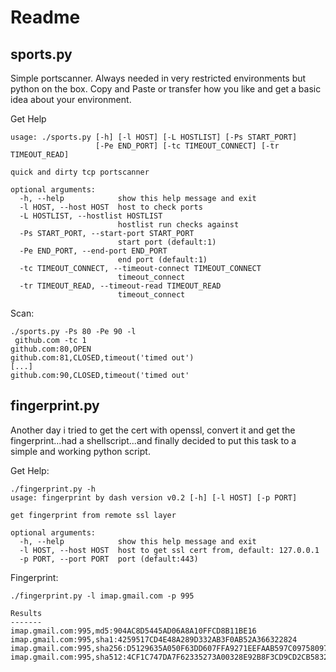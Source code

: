 # Readme

## sports.py
Simple portscanner. Always needed in very restricted environments but python on the box. Copy and Paste or transfer how you like and get a basic idea about your 
environment.

Get Help
```
usage: ./sports.py [-h] [-l HOST] [-L HOSTLIST] [-Ps START_PORT]
                   [-Pe END_PORT] [-tc TIMEOUT_CONNECT] [-tr TIMEOUT_READ]

quick and dirty tcp portscanner

optional arguments:
  -h, --help            show this help message and exit
  -l HOST, --host HOST  host to check ports
  -L HOSTLIST, --hostlist HOSTLIST
                        hostlist run checks against
  -Ps START_PORT, --start-port START_PORT
                        start port (default:1)
  -Pe END_PORT, --end-port END_PORT
                        end port (default:1)
  -tc TIMEOUT_CONNECT, --timeout-connect TIMEOUT_CONNECT
                        timeout_connect
  -tr TIMEOUT_READ, --timeout-read TIMEOUT_READ
                        timeout_connect
```
Scan:  
```
./sports.py -Ps 80 -Pe 90 -l
 github.com -tc 1
github.com:80,OPEN
github.com:81,CLOSED,timeout('timed out')
[...]
github.com:90,CLOSED,timeout('timed out'
```
## fingerprint.py

Another day i tried to get the cert with openssl, convert it and get the fingerprint...had a shellscript...and finally decided to put this task to a simple and working
python script.

Get Help:

```
./fingerprint.py -h
usage: fingerprint by dash version v0.2 [-h] [-l HOST] [-p PORT]

get fingerprint from remote ssl layer

optional arguments:
  -h, --help            show this help message and exit
  -l HOST, --host HOST  host to get ssl cert from, default: 127.0.0.1
  -p PORT, --port PORT  port (default:443)
```
Fingerprint:  
```
./fingerprint.py -l imap.gmail.com -p 995

Results
-------
imap.gmail.com:995,md5:904AC8D5445AD06A8A10FFCD8B11BE16
imap.gmail.com:995,sha1:4259517CD4E48A289D332AB3F0AB52A366322824
imap.gmail.com:995,sha256:D5129635A050F63DD607FFA9271EEFAAB597C0975809765DAD253973FC554D25
imap.gmail.com:995,sha512:4CF1C747DA7F62335273A00328E92B8F3CD9CD2CB5832EF58FDC78DA11E84F245DDE107B5B666F7230B5A705B2E3E9D28BD9B91322EA6267EEE9B55E1737FA6D
```
